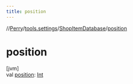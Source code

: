 ```yaml
---
title: position
---
```

//[Perry](../../../index.html)/[tools.settings](../index.html)/[ShopItemDatabase](index.html)/[position](position.html)



# position



[jvm]\
val [position](position.html): [Int](https://kotlinlang.org/api/latest/jvm/stdlib/kotlin/-int/index.html)




